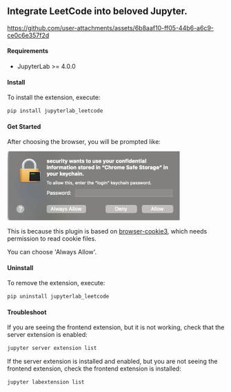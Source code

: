 ## Integrate LeetCode into beloved Jupyter.

https://github.com/user-attachments/assets/6b8aaf10-ff05-44b6-a6c9-ce0c6e357f2d

#### Requirements

- JupyterLab >= 4.0.0

#### Install

To install the extension, execute:

```bash
pip install jupyterlab_leetcode
```

#### Get Started

After choosing the browser, you will be prompted like:

<img alt="password-prompt" src="https://raw.githubusercontent.com/Sorosliu1029/jupyterlab-leetcode/refs/heads/master/docs/statics/password-prompt.png" width="400" />

This is because this plugin is based on [browser-cookie3](https://github.com/borisbabic/browser_cookie3), which needs permission to read cookie files.

You can choose 'Always Allow'.

#### Uninstall

To remove the extension, execute:

```bash
pip uninstall jupyterlab_leetcode
```

#### Troubleshoot

If you are seeing the frontend extension, but it is not working, check
that the server extension is enabled:

```bash
jupyter server extension list
```

If the server extension is installed and enabled, but you are not seeing
the frontend extension, check the frontend extension is installed:

```bash
jupyter labextension list
```
